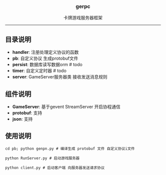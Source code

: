 <h3 align="center">gerpc</h3>


<p align="center">
    卡牌游戏服务器框架 
</p>

---

## 目录说明

- **handler**: 注册处理定义协议的函数
- **pb**: 自定义协议 生成protobuf文件
- **persist**: 数据库读写数据orm # todo
- **timer**: 自定义定时器 # todo
- **server**: GameServer服务器类 接收发送消息规则

## 组件说明

- **GameServer**: 基于gevent StreamServer 开启协程通信
- **protobuf**: 支持
- **json**: 支持

## 使用说明

```commandline
cd pb; python genpn.py # 编译生成 protobuf 文件 自定义协议i文件

python RunServer.py # 启动游戏服务器

python client.py # 启动客户端 向服务器发送请求协议
 
```